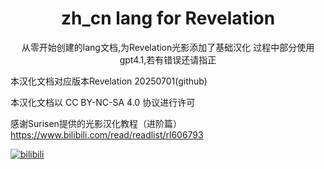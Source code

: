 <h1 align = "center"> zh_cn lang for Revelation </h1>
<p align = "center"> 从零开始创建的lang文档,为Revelation光影添加了基础汉化 </p﹥
                                          
过程中部分使用gpt4.1,若有错误还请指正

本汉化文档对应版本Revelation 20250701(github)

本汉化文档以 CC BY-NC-SA 4.0 协议进行许可

感谢Surisen提供的光影汉化教程（进阶篇）https://www.bilibili.com/read/readlist/rl606793

[![bilibili](https://i0.hdslb.com/bfs/new_dyn/b2dbccf61c097f746c1b4cc51cd58414661920573.jpg@1c.webp)](https://www.bilibili.com/opus/1085805828804444161)
